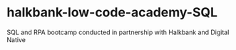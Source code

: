 # halkbank-low-code-academy-SQL
SQL and RPA bootcamp conducted in partnership with Halkbank and Digital Native
